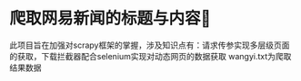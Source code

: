 # 爬取网易新闻的标题与内容🐍

此项目旨在加强对scrapy框架的掌握，涉及知识点有：请求传参实现多层级页面的获取，下载拦截器配合selenium实现对动态网页的数据获取
wangyi.txt为爬取结果数据
